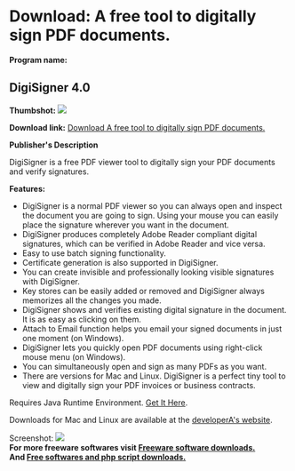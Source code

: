 # Download: A free tool to digitally sign PDF documents.

**Program name:**

## DigiSigner 4.0

  
**Thumbshot:** ![](http://www.freewarefiles.com/screenshot/digisigner4_md.jpg)   
  
**Download link:** [Download A free tool to digitally sign PDF documents.](http://freesoftwares.boysofts.com/DigiSigner_program_61370.html)  
  


**Publisher's Description**  
  


DigiSigner is a free PDF viewer tool to digitally sign your PDF documents and verify signatures. 

**Features:**

  * DigiSigner is a normal PDF viewer so you can always open and inspect the document you are going to sign. Using your mouse you can easily place the signature wherever you want in the document. 
  * DigiSigner produces completely Adobe Reader compliant digital signatures, which can be verified in Adobe Reader and vice versa. 
  * Easy to use batch signing functionality. 
  * Certificate generation is also supported in DigiSigner. 
  * You can create invisible and professionally looking visible signatures with DigiSigner. 
  * Key stores can be easily added or removed and DigiSigner always memorizes all the changes you made. 
  * DigiSigner shows and verifies existing digital signature in the document. It is as easy as clicking on them. 
  * Attach to Email function helps you email your signed documents in just one moment (on Windows). 
  * DigiSigner lets you quickly open PDF documents using right-click mouse menu (on Windows). 
  * You can simultaneously open and sign as many PDFs as you want. 
  * There are versions for Mac and Linux. 
DigiSigner is a perfect tiny tool to view and digitally sign your PDF invoices or business contracts. 

Requires Java Runtime Environment. [Get It Here](http://www.java.com/en/download/manual.jsp).

Downloads for Mac and Linux are available at the [developerA's website](http://www.digisigner.com).

  
  
Screenshot: ![](http://www.freewarefiles.com/screenshot/digisigner4.jpg)   
**For more freeware softwares visit [Freeware software downloads.](http://freesoftwares.boysofts.com/)**   
**And [Free softwares and php script downloads.](http://www.boysofts.com/)**
